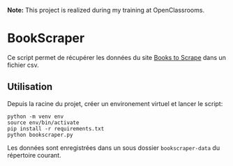 **Note:** This project is realized during my training at OpenClassrooms.

# BookScraper

Ce script permet de récupérer les données du site [Books to Scrape](https://books.toscrape.com/) dans un fichier csv.

## Utilisation

Depuis la racine du projet, créer un environement virtuel et lancer le script:

```
python -m venv env
source env/bin/activate
pip install -r requirements.txt
python bookscraper.py
```

Les données sont enregistrées dans un sous dossier `bookscraper-data` du répertoire courant.
